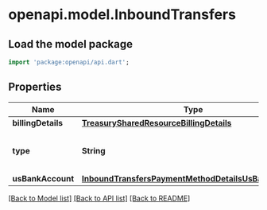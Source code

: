 # openapi.model.InboundTransfers

## Load the model package
```dart
import 'package:openapi/api.dart';
```

## Properties
Name | Type | Description | Notes
------------ | ------------- | ------------- | -------------
**billingDetails** | [**TreasurySharedResourceBillingDetails**](TreasurySharedResourceBillingDetails.md) |  | 
**type** | **String** | The type of the payment method used in the InboundTransfer. | 
**usBankAccount** | [**InboundTransfersPaymentMethodDetailsUsBankAccount**](InboundTransfersPaymentMethodDetailsUsBankAccount.md) |  | [optional] 

[[Back to Model list]](../README.md#documentation-for-models) [[Back to API list]](../README.md#documentation-for-api-endpoints) [[Back to README]](../README.md)


